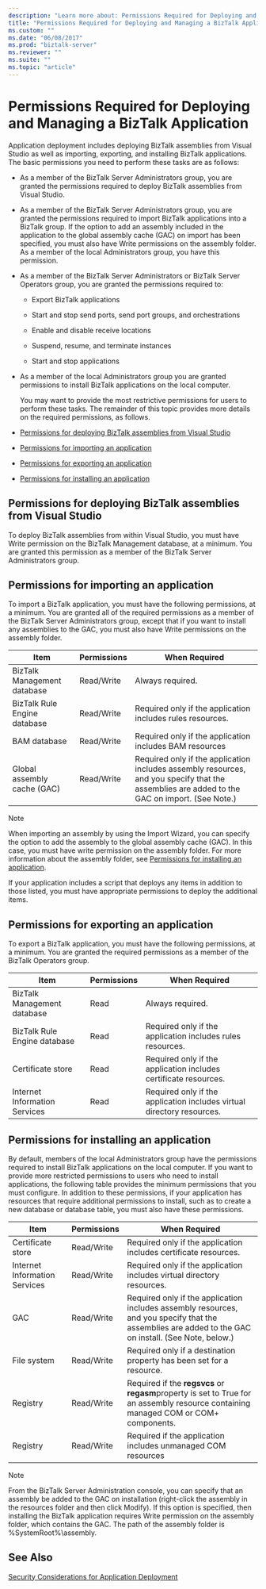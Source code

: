 ```yaml
---
description: "Learn more about: Permissions Required for Deploying and Managing a BizTalk Application"
title: "Permissions Required for Deploying and Managing a BizTalk Application"
ms.custom: ""
ms.date: "06/08/2017"
ms.prod: "biztalk-server"
ms.reviewer: ""
ms.suite: ""
ms.topic: "article"
---
```

# Permissions Required for Deploying and Managing a BizTalk Application
Application deployment includes deploying BizTalk assemblies from Visual Studio as well as importing, exporting, and installing BizTalk applications. The basic permissions you need to perform these tasks are as follows:  
  
- As a member of the BizTalk Server Administrators group, you are granted the permissions required to deploy BizTalk assemblies from Visual Studio.  
  
- As a member of the BizTalk Server Administrators group, you are granted the permissions required to import BizTalk applications into a BizTalk group. If the option to add an assembly included in the application to the global assembly cache (GAC) on import has been specified, you must also have Write permissions on the assembly folder. As a member of the local Administrators group, you have this permission.  
  
- As a member of the BizTalk Server Administrators or BizTalk Server Operators group, you are granted the permissions required to:  
  
  -   Export BizTalk applications  
  
  -   Start and stop send ports, send port groups, and orchestrations  
  
  -   Enable and disable receive locations  
  
  -   Suspend, resume, and terminate instances  
  
  -   Start and stop applications  
  
- As a member of the local Administrators group you are granted permissions to install BizTalk applications on the local computer.  
  
  You may want to provide the most restrictive permissions for users to perform these tasks. The remainder of this topic provides more details on the required permissions, as follows.  
  
- [Permissions for deploying BizTalk assemblies from Visual Studio](#BKMK_Permissions_for_deploying)  
  
- [Permissions for importing an application](#BKMK_Permissions_for_importing)  
  
- [Permissions for exporting an application](#BKMK_Permissions_for_exporting)  
  
- [Permissions for installing an application](#BKMK_Permissions_for_installing_an_application)  
  
##  <a name="BKMK_Permissions_for_deploying"></a> Permissions for deploying BizTalk assemblies from Visual Studio  
 To deploy BizTalk assemblies from within Visual Studio, you must have Write permission on the BizTalk Management database, at a minimum. You are granted this permission as a member of the BizTalk Server Administrators group.  
  
##  <a name="BKMK_Permissions_for_importing"></a> Permissions for importing an application  
 To import a BizTalk application, you must have the following permissions, at a minimum. You are granted all of the required permissions as a member of the BizTalk Server Administrators group, except that if you want to install any assemblies to the GAC, you must also have Write permissions on the assembly folder.  
  
|Item|Permissions|When Required|  
|----------|-----------------|-------------------|  
|BizTalk Management database|Read/Write|Always required.|  
|BizTalk Rule Engine database|Read/Write|Required only if the application includes rules resources.|  
|BAM database|Read/Write|Required only if the application includes BAM resources|  
|Global assembly cache (GAC)|Read/Write|Required only if the application includes assembly resources, and you specify that the assemblies are added to the GAC on import. (See Note.)|  
  
> [!NOTE]
>  When importing an assembly by using the Import Wizard, you can specify the option to add the assembly to the global assembly cache (GAC). In this case, you must have write permission on the assembly folder. For more information about the assembly folder, see [Permissions for installing an application](#BKMK_Permissions_for_installing_an_application).  
>   
>  If your application includes a script that deploys any items in addition to those listed, you must have appropriate permissions to deploy the additional items.  
  
##  <a name="BKMK_Permissions_for_exporting"></a> Permissions for exporting an application  
 To export a BizTalk application, you must have the following permissions, at a minimum. You are granted the required permissions as a member of the BizTalk Operators group.  
  
|Item|Permissions|When Required|  
|----------|-----------------|-------------------|  
|BizTalk Management database|Read|Always required.|  
|BizTalk Rule Engine database|Read|Required only if the application includes rules resources.|  
|Certificate store|Read|Required only if the application includes certificate resources.|  
|Internet Information Services|Read|Required only if the application includes virtual directory resources.|  
  
##  <a name="BKMK_Permissions_for_installing_an_application"></a> Permissions for installing an application  
 By default, members of the local Administrators group have the permissions required to install BizTalk applications on the local computer. If you want to provide more restricted permissions to users who need to install applications, the following table provides the minimum permissions that you must configure. In addition to these permissions, if your application has resources that require additional permissions to install, such as to create a new database or database table, you must also have these permissions.  
  
|Item|Permissions|When Required|  
|----------|-----------------|-------------------|  
|Certificate store|Read/Write|Required only if the application includes certificate resources.|  
|Internet Information Services|Read/Write|Required only if the application includes virtual directory resources.|  
|GAC|Read/Write|Required only if the application includes assembly resources, and you specify that the assemblies are added to the GAC on install. (See Note, below.)|  
|File system|Read/Write|Required only if a destination property has been set for a resource.|  
|Registry|Read/Write|Required if the **regsvcs** or **regasm**property is set to True for an assembly resource containing managed COM or COM+ components.|  
|Registry|Read/Write|Required if the application includes unmanaged COM resources|  
  
> [!NOTE]
>  From the BizTalk Server Administration console, you can specify that an assembly be added to the GAC on installation (right-click the assembly in the resources folder and then click Modify). If this option is specified, then installing the BizTalk application requires Write permission on the assembly folder, which contains the GAC. The path of the assembly folder is %SystemRoot%\assembly.  
  
## See Also  
 [Security Considerations for Application Deployment](../core/security-considerations-for-application-deployment.md)
